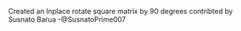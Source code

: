 Created an Inplace rotate square matrix by 90 degrees contribted by Susnato Barua -@SusnatoPrime007
